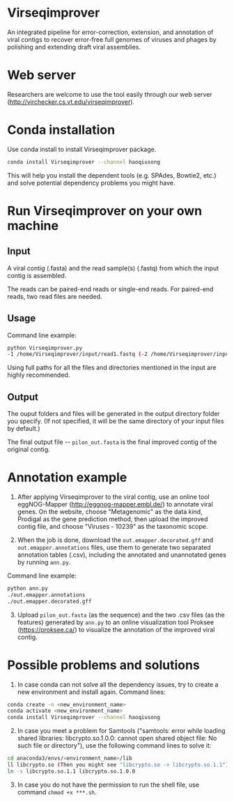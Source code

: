 # Virseqimprover

An integrated pipeline for error-correction, extension, and annotation of viral contigs to recover error-free full genomes of viruses and phages by polishing and extending draft viral assemblies.

# Web server

Researchers are welcome to use the tool easily through our web server (http://virchecker.cs.vt.edu/virseqimprover).

# Conda installation

Use conda install to install Virseqimprover package.

```bash
conda install Virseqimprover --channel haoqiusong
```
This will help you install the dependent tools (e.g. SPAdes, Bowtie2, etc.) and solve potential dependency problems you might have.

# Run Virseqimprover on your own machine

## Input

A viral contig (.fasta) and the read sample(s) (.fastq) from which the input contig is assembled.

The reads can be paired-end reads or single-end reads. For paired-end reads, two read files are needed.

## Usage

Command line example:
```bash
python Virseqimprover.py
-1 /home/Virseqimprover/input/read1.fastq (-2 /home/Virseqimprover/input/read2.fastq) -scaffold /home/Virseqimprover/input/scaffold.fasta -o /home/Virseqimprover/output
```
Using full paths for all the files and directories mentioned in the input are highly recommended.

## Output

The ouput folders and files will be generated in the output directory folder you specify. (If not specified, it will be the same directory of your input files by default.)

The final output file -- ```pilon_out.fasta``` is the final improved contig of the original contig.

# Annotation example

1. After applying Virseqimprover to the viral contig, use an online tool eggNOG-Mapper (http://eggnog-mapper.embl.de/) to annotate viral genes. On the website, choose "Metagenomic" as the data kind, Prodigal as the gene prediction method, then upload the improved contig file, and choose "Viruses - 10239" as the taxonomic scope.

2. When the job is done, download the ```out.emapper.decorated.gff``` and ```out.emapper.annotations``` files, use them to generate two separated annotation tables (.csv), including the annotated and unannotated genes by running ```ann.py```.

Command line example:
```bash
python ann.py
./out.emapper.annotations
./out.emapper.decorated.gff
```

3. Upload ```pilon_out.fasta``` (as the sequence) and the two .csv files (as the features) generated by ```ann.py``` to an online visualization tool Proksee (https://proksee.ca/) to visualize the annotation of the improved viral contig.

# Possible problems and solutions

1. In case conda can not solve all the dependency issues, try to create a new environment and install again.
Command lines:
```bash
conda create -n <new_environment_name>
conda activate <new_environment_name>
conda install Virseqimprover --channel haoqiusong
```

2. In case you meet a problem for Samtools ("samtools: error while loading shared libraries: libcrypto.so.1.0.0: cannot open shared object file: No such file or directory"), use the following command lines to solve it:

```bash
cd anaconda3/envs/<environment_name>/lib
ll libcrypto.so (Then you might see "libcrypto.so -> libcrypto.so.1.1")
ln -s libcrypto.so.1.1 libcrypto.so.1.0.0
```

3. In case you do not have the permission to run the shell file, use command ```chmod +x ***.sh```.
